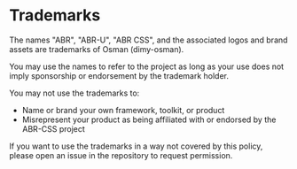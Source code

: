 # Trademarks

The names "ABR", "ABR-U", "ABR CSS", and the associated logos and brand assets
are trademarks of Osman (dimy-osman).

You may use the names to refer to the project as long as your use does not imply
sponsorship or endorsement by the trademark holder.

You may not use the trademarks to:

- Name or brand your own framework, toolkit, or product
- Misrepresent your product as being affiliated with or endorsed by the ABR-CSS
  project

If you want to use the trademarks in a way not covered by this policy, please
open an issue in the repository to request permission.
